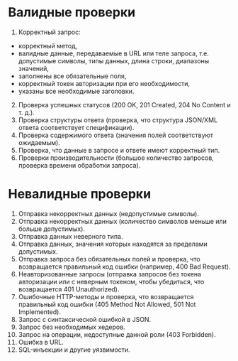 # Валидные проверки  
1. Корректный запрос:  
- корректный метод,   
- валидные данные, передаваемые в URL или теле запроса, т.е. допустимые символы, типы данных, длина строки, диапазоны значений,  
- заполнены все обязательные поля,   
- корректный токен авторизации при его необходимости,  
- указаны все необходимые заголовки.   
2. Проверка успешных статусов (200 OK, 201 Created, 204 No Content и т. д.).  
1. Проверка структуры ответа (проверка, что структура JSON/XML ответа соответствует спецификации).  
1. Проверка содержимого ответа (значения полей соответствуют ожидаемым).   
1. Проверка, что данные в запросе и ответе имеют корректный тип.
2. Проверки производительности (большое количество запросов, проверка времени обработки запроса).   
# Невалидные проверки   
1. Отправка некорректных данных (недопустимые символы).  
1. Отправка некорректных данных (количество символов меньше или больше допустимых).  
1. Отправка данных неверного типа.  
1. Отправка данных, значения которых находятся за пределами допустимых.  
1. Отправка запроса без обязательных полей и проверка, что возвращается правильный код ошибки (например, 400 Bad Request).  
1. Неавторизованные запросы (отправка запросов без токена авторизации или с неверным токеном, чтобы убедиться, что возвращается 401 Unauthorized).  
1. Ошибочные HTTP-методы и проверка, что возвращается правильный код ошибки (405 Method Not Allowed, 501 Not Implemented).  
1. Запрос с синтаксической ошибкой в JSON.  
1. Запрос без необходимых хедеров.  
1. Запрос на операции, недоступные данной роли (403 Forbidden).  
1. Ошибка в URL.  
1. SQL-инъекции и другие уязвимости.  

